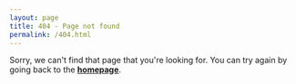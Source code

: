 ```yaml
---
layout: page
title: 404 - Page not found
permalink: /404.html
---
```


Sorry, we can't find that page that you're looking for. You can try again by going back to the <strong><a href="../index">homepage</a></strong>.

